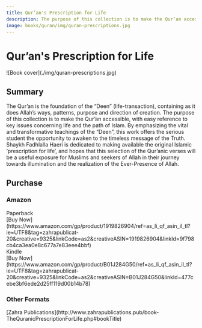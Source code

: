 ```yaml
---
title: Qur’an's Prescription for Life
description: The purpose of this collection is to make the Qur’an accessible, with easy reference to key issues concerning life and the path of Islam.
image: books/quran/img/quran-prescriptions.jpg
---
```


# Qur’an's Prescription for Life

<div markdown="1" class="cover-image">
![Book cover](./img/quran-prescriptions.jpg)
</div>

## Summary

The Qur’an is the foundation of the “Deen” (life-transaction), containing as it does Allah’s ways, patterns, purpose and direction of creation. The purpose of this collection is to make the Qur’an accessible, with easy reference to key issues concerning life and the path of Islam. By emphasizing the vital and transformative teachings of the “Deen”, this work offers the serious student the opportunity to awaken to the timeless message of the Truth. Shaykh Fadhlalla Haeri is dedicated to making available the original Islamic ‘prescription for life’, and hopes that this selection of the Qur’anic verses will be a useful exposure for Muslims and seekers of Allah in their journey towards illumination and the realization of the Ever-Presence of Allah.

## Purchase

### Amazon

<div class="center-text">Paperback</div>

<div markdown="3" class="purchase-link">
[Buy Now](https://www.amazon.com/gp/product/1919826904/ref=as_li_qf_asin_il_tl?ie=UTF8&tag=zahrapublicat-20&creative=9325&linkCode=as2&creativeASIN=1919826904&linkId=9f798cb4ca3ea0e8c677a7e83eee4bbf)
</div>

<div class="center-text">Kindle</div>

<div markdown="3" class="purchase-link">
[Buy Now](https://www.amazon.com/gp/product/B01J284G50/ref=as_li_qf_asin_il_tl?ie=UTF8&tag=zahrapublicat-20&creative=9325&linkCode=as2&creativeASIN=B01J284G50&linkId=477cebe3bf6ede2d25ff119d00b14b78)
</div>

### Other Formats

<div markdown="3" class="purchase-link">
[Zahra Publications](http://www.zahrapublications.pub/book-TheQuranicPrescriptionForLife.php#bookTitle)
</div>